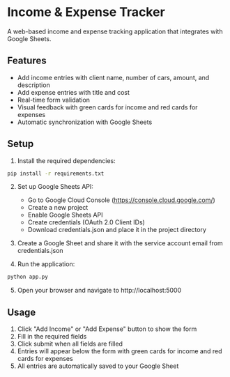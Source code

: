 # Income & Expense Tracker

A web-based income and expense tracking application that integrates with Google Sheets.

## Features

- Add income entries with client name, number of cars, amount, and description
- Add expense entries with title and cost
- Real-time form validation
- Visual feedback with green cards for income and red cards for expenses
- Automatic synchronization with Google Sheets

## Setup

1. Install the required dependencies:
```bash
pip install -r requirements.txt
```

2. Set up Google Sheets API:
   - Go to Google Cloud Console (https://console.cloud.google.com/)
   - Create a new project
   - Enable Google Sheets API
   - Create credentials (OAuth 2.0 Client IDs)
   - Download credentials.json and place it in the project directory

3. Create a Google Sheet and share it with the service account email from credentials.json

4. Run the application:
```bash
python app.py
```

5. Open your browser and navigate to http://localhost:5000

## Usage

1. Click "Add Income" or "Add Expense" button to show the form
2. Fill in the required fields
3. Click submit when all fields are filled
4. Entries will appear below the form with green cards for income and red cards for expenses
5. All entries are automatically saved to your Google Sheet

